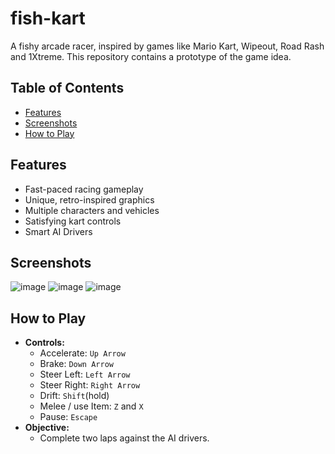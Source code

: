 # fish-kart
A fishy arcade racer, inspired by games like Mario Kart, Wipeout, Road Rash and 1Xtreme.
This repository contains a prototype of the game idea.

## Table of Contents

- [Features](#features)
- [Screenshots](#screenshots)
- [How to Play](#how-to-play)

## Features
- Fast-paced racing gameplay
- Unique, retro-inspired graphics
- Multiple characters and vehicles
- Satisfying kart controls
- Smart AI Drivers

## Screenshots
![image](https://github.com/fishfolk/drifty/assets/74799857/a2ceb355-58f6-4592-b395-d742f0c50d3c)
![image](https://github.com/fishfolk/drifty/assets/74799857/22483150-d84b-4c87-a523-cc9cf3db6f13)
![image](https://github.com/fishfolk/drifty/assets/74799857/611dbe61-ccd2-4d40-92b9-b62c6a710d34)


## How to Play

- **Controls:**
  - Accelerate: `Up Arrow`
  - Brake: `Down Arrow`
  - Steer Left: `Left Arrow`
  - Steer Right: `Right Arrow`
  - Drift: `Shift`(hold)
  - Melee / use Item: `Z` and `X`
  - Pause: `Escape`
- **Objective:**
  - Complete two laps against the AI drivers.



